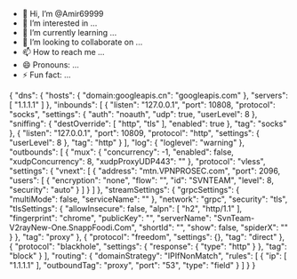 - 👋 Hi, I’m @Amir69999
- 👀 I’m interested in ...
- 🌱 I’m currently learning ...
- 💞️ I’m looking to collaborate on ...
- 📫 How to reach me ...
- 😄 Pronouns: ...
- ⚡ Fun fact: ...

<!---
Amir69999/Amir69999 is a ✨ special ✨ repository because its `README.md` (this file) appears on your GitHub profile.
You can click the Preview link to take a look at your changes.
--->
{
  "dns": {
    "hosts": {
      "domain:googleapis.cn": "googleapis.com"
    },
    "servers": [
      "1.1.1.1"
    ]
  },
  "inbounds": [
    {
      "listen": "127.0.0.1",
      "port": 10808,
      "protocol": "socks",
      "settings": {
        "auth": "noauth",
        "udp": true,
        "userLevel": 8
      },
      "sniffing": {
        "destOverride": [
          "http",
          "tls"
        ],
        "enabled": true
      },
      "tag": "socks"
    },
    {
      "listen": "127.0.0.1",
      "port": 10809,
      "protocol": "http",
      "settings": {
        "userLevel": 8
      },
      "tag": "http"
    }
  ],
  "log": {
    "loglevel": "warning"
  },
  "outbounds": [
    {
      "mux": {
        "concurrency": -1,
        "enabled": false,
        "xudpConcurrency": 8,
        "xudpProxyUDP443": ""
      },
      "protocol": "vless",
      "settings": {
        "vnext": [
          {
            "address": "mtn.VPNPROSEC.com",
            "port": 2096,
            "users": [
              {
                "encryption": "none",
                "flow": "",
                "id": "SVNTEAM",
                "level": 8,
                "security": "auto"
              }
            ]
          }
        ]
      },
      "streamSettings": {
        "grpcSettings": {
          "multiMode": false,
          "serviceName": ""
        },
        "network": "grpc",
        "security": "tls",
        "tlsSettings": {
          "allowInsecure": false,
          "alpn": [
            "h2",
            "http/1.1"
          ],
          "fingerprint": "chrome",
          "publicKey": "",
          "serverName": "SvnTeam-V2rayNew-One.SnappFoodi.Com",
          "shortId": "",
          "show": false,
          "spiderX": ""
        }
      },
      "tag": "proxy"
    },
    {
      "protocol": "freedom",
      "settings": {},
      "tag": "direct"
    },
    {
      "protocol": "blackhole",
      "settings": {
        "response": {
          "type": "http"
        }
      },
      "tag": "block"
    }
  ],
  "routing": {
    "domainStrategy": "IPIfNonMatch",
    "rules": [
      {
        "ip": [
          "1.1.1.1"
        ],
        "outboundTag": "proxy",
        "port": "53",
        "type": "field"
      }
    ]
  }
}
